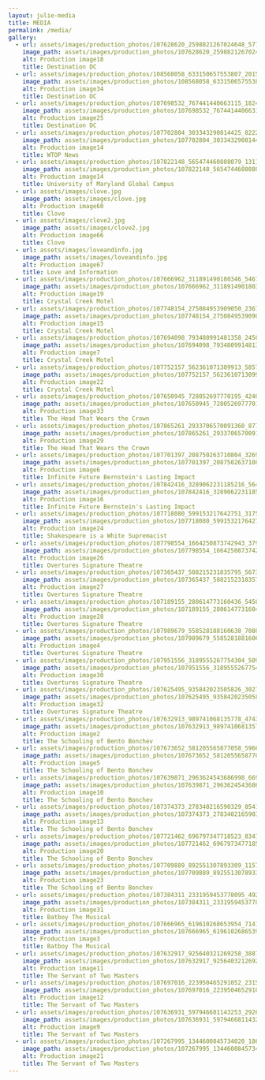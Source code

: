 ```yaml
---
layout: julie-media
title: MEDIA
permalink: /media/
gallery: 
  - url: assets/images/production_photos/107628620_2598821267024648_5775065180677135492_n.jpg
    image_path: assets/images/production_photos/107628620_2598821267024648_5775065180677135492_n.jpg
    alt: Production image18
    title: Destination DC   
  - url: assets/images/production_photos/108568058_633150657553807_2015986112595440899_n.jpg
    image_path: assets/images/production_photos/108568058_633150657553807_2015986112595440899_n.jpg
    alt: Production image34
    title: Destination DC
  - url: assets/images/production_photos/107698532_767441440663115_1824434831846998659_n.jpg
    image_path: assets/images/production_photos/107698532_767441440663115_1824434831846998659_n.jpg
    alt: Production image25
    title: Destination DC
  - url: assets/images/production_photos/107702804_303343290814425_8222527887785833385_n.jpg
    image_path: assets/images/production_photos/107702804_303343290814425_8222527887785833385_n.jpg
    alt: Production image14
    title: WTOP News
  - url: assets/images/production_photos/107822148_565474460808079_13110870168487288_n.png
    image_path: assets/images/production_photos/107822148_565474460808079_13110870168487288_n.png
    alt: Production image14
    title: University of Maryland Global Campus
  - url: assets/images/clove.jpg
    image_path: assets/images/clove.jpg
    alt: Production image60
    title: Clove
  - url: assets/images/clove2.jpg
    image_path: assets/images/clove2.jpg
    alt: Production image66
    title: Clove
  - url: assets/images/loveandinfo.jpg
    image_path: assets/images/loveandinfo.jpg
    alt: Production image67
    title: Love and Information
  - url: assets/images/production_photos/107666962_311891490180346_5467798845419173639_n.jpg
    image_path: assets/images/production_photos/107666962_311891490180346_5467798845419173639_n.jpg
    alt: Production image19
    title: Crystal Creek Motel
  - url: assets/images/production_photos/107748154_275084953909050_236783680216104498_n.jpg
    image_path: assets/images/production_photos/107748154_275084953909050_236783680216104498_n.jpg
    alt: Production image15
    title: Crystal Creek Motel
  - url: assets/images/production_photos/107694098_793480991481358_2450753956747908839_n.jpg
    image_path: assets/images/production_photos/107694098_793480991481358_2450753956747908839_n.jpg
    alt: Production image7
    title: Crystal Creek Motel
  - url: assets/images/production_photos/107752157_562361071309913_5857737837426020131_n.jpg
    image_path: assets/images/production_photos/107752157_562361071309913_5857737837426020131_n.jpg
    alt: Production image22
    title: Crystal Creek Motel
  - url: assets/images/production_photos/107650945_728052697770195_424021765811450018_n.jpg
    image_path: assets/images/production_photos/107650945_728052697770195_424021765811450018_n.jpg
    alt: Production image33
    title: The Head That Wears the Crown
  - url: assets/images/production_photos/107865261_2933706570091360_8779970501477119916_n.jpg
    image_path: assets/images/production_photos/107865261_2933706570091360_8779970501477119916_n.jpg
    alt: Production image29
    title: The Head That Wears the Crown
  - url: assets/images/production_photos/107701397_208750263710804_3269333890622280661_n.jpg
    image_path: assets/images/production_photos/107701397_208750263710804_3269333890622280661_n.jpg
    alt: Production image6
    title: Infinite Future Bernstein's Lasting Impact
  - url: assets/images/production_photos/107842416_3289062231185216_5642710933953238033_n.jpg
    image_path: assets/images/production_photos/107842416_3289062231185216_5642710933953238033_n.jpg
    alt: Production image16
    title: Infinite Future Bernstein's Lasting Impact
  - url: assets/images/production_photos/107718080_599153217642751_3175416021105105844_n.jpg
    image_path: assets/images/production_photos/107718080_599153217642751_3175416021105105844_n.jpg
    alt: Production image24
    title: Shakespeare is a White Supremacist
  - url: assets/images/production_photos/107798554_1664250873742943_3794957563725156235_n.jpg
    image_path: assets/images/production_photos/107798554_1664250873742943_3794957563725156235_n.jpg
    alt: Production image26
    title: Overtures Signature Theatre
  - url: assets/images/production_photos/107365437_588215231835795_5673705112867641152_n.jpg
    image_path: assets/images/production_photos/107365437_588215231835795_5673705112867641152_n.jpg
    alt: Production image27
    title: Overtures Signature Theatre
  - url: assets/images/production_photos/107189155_280614773160436_5450359940824447642_n.jpg
    image_path: assets/images/production_photos/107189155_280614773160436_5450359940824447642_n.jpg
    alt: Production image28
    title: Overtures Signature Theatre
  - url: assets/images/production_photos/107989679_558528188160638_7080439335176435252_n.jpg
    image_path: assets/images/production_photos/107989679_558528188160638_7080439335176435252_n.jpg
    alt: Production image4
    title: Overtures Signature Theatre
  - url: assets/images/production_photos/107951556_3189555267754304_509208695494486592_n.jpg
    image_path: assets/images/production_photos/107951556_3189555267754304_509208695494486592_n.jpg
    alt: Production image30
    title: Overtures Signature Theatre
  - url: assets/images/production_photos/107625495_935842023505826_3027759912815709546_n.jpg
    image_path: assets/images/production_photos/107625495_935842023505826_3027759912815709546_n.jpg
    alt: Production image32
    title: Overtures Signature Theatre
  - url: assets/images/production_photos/107632913_989741068135778_4743525125966874795_n.jpg
    image_path: assets/images/production_photos/107632913_989741068135778_4743525125966874795_n.jpg
    alt: Production image2
    title: The Schooling of Bento Bonchev
  - url: assets/images/production_photos/107673652_581205565877058_5966613372230384222_n.jpg
    image_path: assets/images/production_photos/107673652_581205565877058_5966613372230384222_n.jpg
    alt: Production image5
    title: The Schooling of Bento Bonchev
  - url: assets/images/production_photos/107639871_2963624543686998_6691468830270492915_n.jpg
    image_path: assets/images/production_photos/107639871_2963624543686998_6691468830270492915_n.jpg
    alt: Production image10
    title: The Schooling of Bento Bonchev
  - url: assets/images/production_photos/107374373_278340216590329_8541518901406828049_n.jpg
    image_path: assets/images/production_photos/107374373_278340216590329_8541518901406828049_n.jpg
    alt: Production image13
    title: The Schooling of Bento Bonchev
  - url: assets/images/production_photos/107721462_696797347718523_8347255794476082282_n.jpg
    image_path: assets/images/production_photos/107721462_696797347718523_8347255794476082282_n.jpg
    alt: Production image20
    title: The Schooling of Bento Bonchev
  - url: assets/images/production_photos/107709889_892551307893309_1157890690033430061_n.jpg
    image_path: assets/images/production_photos/107709889_892551307893309_1157890690033430061_n.jpg
    alt: Production image23
    title: The Schooling of Bento Bonchev
  - url: assets/images/production_photos/107384311_2331959453778095_492156535924969344_n.jpg
    image_path: assets/images/production_photos/107384311_2331959453778095_492156535924969344_n.jpg
    alt: Production image31
    title: Batboy The Musical
  - url: assets/images/production_photos/107666965_619610268653954_714150589041391339_n.jpg
    image_path: assets/images/production_photos/107666965_619610268653954_714150589041391339_n.jpg
    alt: Production image3
    title: Batboy The Musical
  - url: assets/images/production_photos/107632917_925640321269258_3887728708220654227_n.jpg
    image_path: assets/images/production_photos/107632917_925640321269258_3887728708220654227_n.jpg
    alt: Production image11
    title: The Servant of Two Masters
  - url: assets/images/production_photos/107697016_223950465291052_2315714334793246306_n.jpg
    image_path: assets/images/production_photos/107697016_223950465291052_2315714334793246306_n.jpg
    alt: Production image12
    title: The Servant of Two Masters
  - url: assets/images/production_photos/107636931_597946681143253_2926665827670838053_n.jpg
    image_path: assets/images/production_photos/107636931_597946681143253_2926665827670838053_n.jpg
    alt: Production image9
    title: The Servant of Two Masters
  - url: assets/images/production_photos/107267995_1344600845734020_1866847768196093304_n.jpg
    image_path: assets/images/production_photos/107267995_1344600845734020_1866847768196093304_n.jpg
    alt: Production image21
    title: The Servant of Two Masters
---
```

